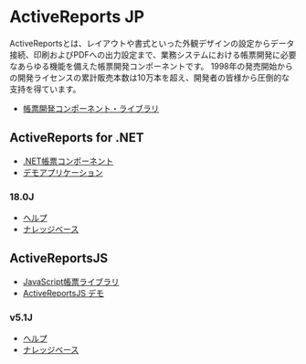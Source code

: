 # ActiveReports JP
ActiveReportsとは、レイアウトや書式といった外観デザインの設定からデータ接続、印刷およびPDFへの出力設定まで、業務システムにおける帳票開発に必要なあらゆる機能を備えた帳票開発コンポーネントです。
1998年の発売開始からの開発ライセンスの累計販売本数は10万本を超え、開発者の皆様から圧倒的な支持を得ています。

- [帳票開発コンポーネント・ライブラリ](https://developer.mescius.jp/reporting)

## ActiveReports for .NET
- [.NET帳票コンポーネント](https://developer.mescius.jp/activereports)
- [デモアプリケーション](https://developer.mescius.jp/activereports/demo)

### 18.0J
- [ヘルプ](https://docs.mescius.jp/help/activereports-18/#overview.html)
- [ナレッジベース](https://support.mescius.jp/hc/ja/categories/9172336363023)

## ActiveReportsJS
- [JavaScript帳票ライブラリ](https://developer.mescius.jp/activereportsjs)
- [ActiveReportsJS デモ](https://demo.mescius.jp/activereportsjs/demos/)

### v5.1J
- [ヘルプ](https://demo.mescius.jp/activereportsjs/docs/v5.1/GettingStarted/Introduction)
- [ナレッジベース](https://support.mescius.jp/hc/ja/categories/360000708915)
